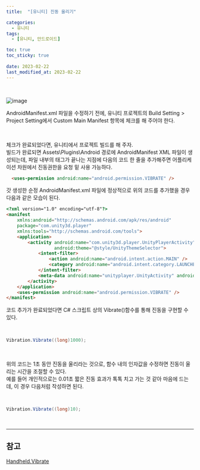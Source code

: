 ```yaml
---
title:  "[유니티] 진동 울리기"

categories:
  - 유니티
tags:
  - [유니티, 안드로이드]

toc: true
toc_sticky: true
 
date: 2023-02-22
last_modified_at: 2023-02-22
---
```


<br/>

![image](https://user-images.githubusercontent.com/96360829/220605676-807bb9cc-04f1-4ea5-a2d9-287cab3dfe74.png)

AndroidManifest.xml 파일을 수정하기 전에, 유니티 프로젝트의 Build Setting > Project Setting에서 Custom Main Manifest 항목에 체크를 해 주어야 한다.  

<br/>

체크가 완료되었다면, 유니티에서 프로젝트 빌드를 해 주자.  
빌드가 완료되면 Assets\Plugins\Android 경로에 AndroidManifest XML 파일이 생성되는데, 파일 내부의 <application> 태그가 끝나는 지점에 다음의 코드 한 줄을 추가해주면 어플리케이션 차원에서 진동권한을 요청 밑 사용 가능하다.  

```html
  <uses-permission android:name="android.permission.VIBRATE" />
```

갓 생성한 순정 AndroidManifest.xml 파일에 정상적으로 위의 코드를 추가했을 경우 다음과 같은 모습이 된다.  

```html
<?xml version="1.0" encoding="utf-8"?>
<manifest
    xmlns:android="http://schemas.android.com/apk/res/android"
    package="com.unity3d.player"
    xmlns:tools="http://schemas.android.com/tools">
    <application>
        <activity android:name="com.unity3d.player.UnityPlayerActivity"
                  android:theme="@style/UnityThemeSelector">
            <intent-filter>
                <action android:name="android.intent.action.MAIN" />
                <category android:name="android.intent.category.LAUNCHER" />
            </intent-filter>
            <meta-data android:name="unityplayer.UnityActivity" android:value="true" />
        </activity>
    </application>
    <uses-permission android:name="android.permission.VIBRATE" />
</manifest>
```

코드 추가가 완료되었다면 C# 스크립트 상의 Vibrate()함수를 통해 진동을 구현할 수 있다.  

<br/>

```cs
Vibration.Vibrate((long)1000);
```

<br/>

위의 코드는 1초 동안 진동을 울리라는 것으로, 함수 내의 인자값을 수정하면 진동이 울리는 시간을 조절할 수 있다.  
예를 들어 개인적으로는 0.01초 짧은 진동 효과가 톡톡 치고 가는 것 같아 마음에 드는데, 이 경우 다음처럼 작성하면 된다.  

<br/>

```cs
Vibration.Vibrate((long)10);
```

<br/>

---
<h2><b>참고</b></h2>

[Handheld.Vibrate](https://docs.unity3d.com/ScriptReference/Handheld.Vibrate.html)